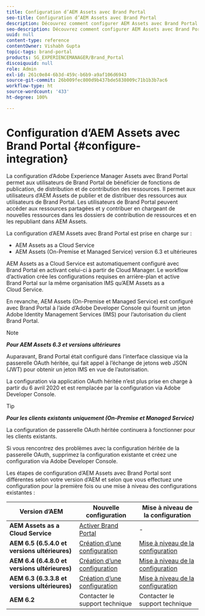 ```yaml
---
title: Configuration d’AEM Assets avec Brand Portal
seo-title: Configuration d’AEM Assets avec Brand Portal
description: Découvrez comment configurer AEM Assets avec Brand Portal.
seo-description: Découvrez comment configurer AEM Assets avec Brand Portal.
uuid: null
content-type: reference
contentOwner: Vishabh Gupta
topic-tags: brand-portal
products: SG_EXPERIENCEMANAGER/Brand_Portal
discoiquuid: null
role: Admin
exl-id: 261c0e84-6b3d-459c-b6b9-a9af106d6943
source-git-commit: 26b009fec800d9b437bde5838009c71b1b3b7ac6
workflow-type: ht
source-wordcount: '433'
ht-degree: 100%

---
```


# Configuration d’AEM Assets avec Brand Portal {#configure-integration}

La configuration d’Adobe Experience Manager Assets avec Brand Portal permet aux utilisateurs de Brand Portal de bénéficier de fonctions de publication, de distribution et de contribution des ressources. Il permet aux utilisateurs d’AEM Assets de publier et de distribuer des ressources aux utilisateurs de Brand Portal. Les utilisateurs de Brand Portal peuvent accéder aux ressources partagées et y contribuer en chargeant de nouvelles ressources dans les dossiers de contribution de ressources et en les republiant dans AEM Assets.

La configuration d’AEM Assets avec Brand Portal est prise en charge sur :
* AEM Assets as a Cloud Service
* AEM Assets (On-Premise et Managed Service) version 6.3 et ultérieures

AEM Assets as a Cloud Service est automatiquement configuré avec Brand Portal en activant celui-ci à partir de Cloud Manager. Le workflow d’activation crée les configurations requises en arrière-plan et active Brand Portal sur la même organisation IMS qu’AEM Assets as a Cloud Service.

En revanche, AEM Assets (On-Premise et Managed Service) est configuré avec Brand Portal à l’aide d’Adobe Developer Console qui fournit un jeton Adobe Identity Management Services (IMS) pour l’autorisation du client Brand Portal.

>[!NOTE]
>
>***Pour AEM Assets 6.3 et versions ultérieures***
>
>Auparavant, Brand Portal était configuré dans l’interface classique via la passerelle OAuth héritée, qui fait appel à l’échange de jetons web JSON (JWT) pour obtenir un jeton IMS en vue de l’autorisation.
>
>La configuration via application OAuth héritée n’est plus prise en charge à partir du 6 avril 2020 et est remplacée par la configuration via Adobe Developer Console.


>[!TIP]
>
>***Pour les clients existants uniquement (On-Premise et Managed Service)***
>
>La configuration de passerelle OAuth héritée continuera à fonctionner pour les clients existants.
>
>Si vous rencontrez des problèmes avec la configuration héritée de la passerelle OAuth, supprimez la configuration existante et créez une configuration via Adobe Developer Console.

Les étapes de configuration d’AEM Assets avec Brand Portal sont différentes selon votre version d’AEM et selon que vous effectuez une configuration pour la première fois ou une mise à niveau des configurations existantes :

| **Version d’AEM** | **Nouvelle configuration** | **Mise à niveau de la configuration** |
|---|---|---|
| **AEM Assets as a Cloud Service** | [Activer Brand Portal](https://docs.adobe.com/content/help/fr-FR/experience-manager-cloud-service/assets/brand-portal/configure-aem-assets-with-brand-portal.html) | - |
| **AEM 6.5 (6.5.4.0 et versions ultérieures)** | [Création d’une configuration](https://docs.adobe.com/content/help/fr-FR/experience-manager-65/assets/brandportal/configure-aem-assets-with-brand-portal.html) | [Mise à niveau de la configuration](https://docs.adobe.com/content/help/fr-FR/experience-manager-65/assets/brandportal/configure-aem-assets-with-brand-portal.html#upgrade-integration-65) |
| **AEM 6.4 (6.4.8.0 et versions ultérieures)** | [Création d’une configuration](https://docs.adobe.com/content/help/fr-FR/experience-manager-64/assets/brandportal/configure-aem-assets-with-brand-portal.html) | [Mise à niveau de la configuration](https://docs.adobe.com/content/help/fr-FR/experience-manager-64/assets/brandportal/configure-aem-assets-with-brand-portal.html#upgrade-integration-64) |
| **AEM 6.3 (6.3.3.8 et versions ultérieures)** | [Création d’une configuration](https://helpx.adobe.com/fr/experience-manager/6-3/assets/using/brand-portal-configuring-integration.html) | [Mise à niveau de la configuration](https://helpx.adobe.com/fr/experience-manager/6-3/assets/using/brand-portal-configuring-integration.html#Upgradeconfiguration) |
| **AEM 6.2** | Contacter le support technique | Contacter le support technique |
